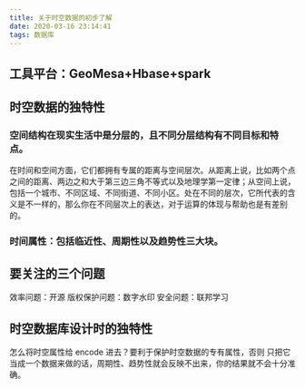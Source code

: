 ```yaml
---
title: 关于时空数据的初步了解
date: 2020-03-16 23:14:41
tags: 数据库
---
```

## 工具平台：GeoMesa+Hbase+spark
<!-- more -->

## 时空数据的独特性

### 空间结构在现实生活中是分层的，且不同分层结构有不同目标和特点。

在时间和空间方面，它们都拥有专属的距离与空间层次。从距离上说，比如两个点之间的距离、两边之和大于第三边三角不等式以及地理学第一定律；从空间上说，包括一个城市、不同区域、不同街道、不同小区。处在不同的层次，它所代表的含义是不一样的，那么你在不同层次上的表达，对于运算的体现与帮助也是有差别的。

### 时间属性：包括临近性、周期性以及趋势性三大块。

## 要关注的三个问题
效率问题：开源
版权保护问题：数字水印
安全问题：联邦学习

## 时空数据库设计时的独特性

怎么将时空属性给 encode 进去？要利于保护时空数据的专有属性，否则 只把它当成一个数据来做的话，周期性、趋势性就会反映不出来，你的结果就不会十分准确。



